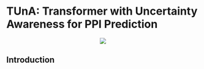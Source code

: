 # TUnA: Transformer with Uncertainty Awareness for PPI Prediction

<p align="center">
  <img src="https://github.com/young-su-ko/TUnA/assets/130201330/7e391c6c-7ddb-469c-a813-866f5650f062">
</p>

## Introduction
